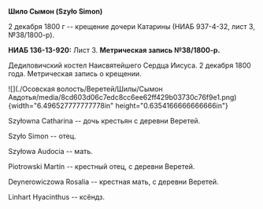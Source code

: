 **Шило Сымон (Szyło Simon)**

2 декабря 1800 г -- крещение дочери Катарины (НИАБ 937-4-32, лист 3,
№38/1800-р).

**НИАБ 136-13-920:** Лист 3. **Метрическая запись №38/1800-р.**

Дедиловичский костел Наисвятейшего Сердца Иисуса. 2 декабря 1800 года.
Метрическая запись о крещении.

![](./Осовская волость/Веретей/Шилы/Сымон Авдотья/media/8cd603d06c7edc8cc6ee62ff429b03730c76f9e1.png){width="6.496527777777778in"
height="0.6354166666666666in"}

Szyłowna Catharina -- дочь крестьян с деревни Веретей.

Szyło Simon -- отец.

Szyłowa Audocia -- мать.

Piotrowski Martin -- крестный отец, с деревни Веретей.

Deynerowiczowa Rosalia -- крестная мать, с деревни Веретей.

Linhart Hyacinthus -- ксёндз.
